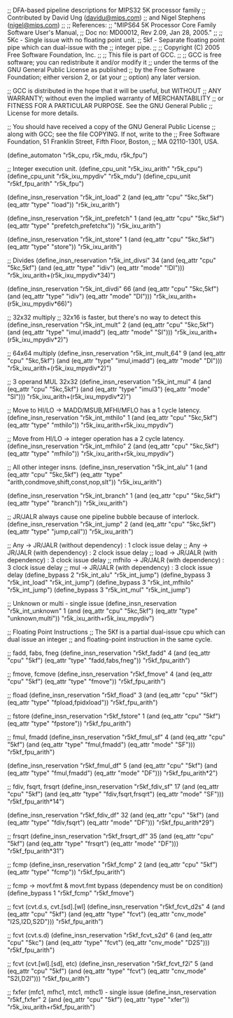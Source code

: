 ;; DFA-based pipeline descriptions for MIPS32 5K processor family
;; Contributed by David Ung (davidu@mips.com)
;;   and Nigel Stephens (nigel@mips.com)
;;
;; References:
;;   "MIPS64 5K Processor Core Family Software User's Manual,
;;     Doc no: MD00012, Rev 2.09, Jan 28, 2005."
;;
;; 5Kc - Single issue with no floating point unit.
;; 5kf - Separate floating point pipe which can dual-issue with the
;;       integer pipe.
;;
;; Copyright (C) 2005 Free Software Foundation, Inc.
;;
;; This file is part of GCC.
;;
;; GCC is free software; you can redistribute it and/or modify it
;; under the terms of the GNU General Public License as published
;; by the Free Software Foundation; either version 2, or (at your
;; option) any later version.

;; GCC is distributed in the hope that it will be useful, but WITHOUT
;; ANY WARRANTY; without even the implied warranty of MERCHANTABILITY
;; or FITNESS FOR A PARTICULAR PURPOSE.  See the GNU General Public
;; License for more details.

;; You should have received a copy of the GNU General Public License
;; along with GCC; see the file COPYING.  If not, write to the
;; Free Software Foundation, 51 Franklin Street, Fifth Floor, Boston,
;; MA 02110-1301, USA.

(define_automaton "r5k_cpu, r5k_mdu, r5k_fpu")

;; Integer execution unit.
(define_cpu_unit "r5k_ixu_arith"       "r5k_cpu")
(define_cpu_unit "r5k_ixu_mpydiv"      "r5k_mdu")
(define_cpu_unit "r5kf_fpu_arith"      "r5k_fpu")

(define_insn_reservation "r5k_int_load" 2
  (and (eq_attr "cpu" "5kc,5kf")
       (eq_attr "type" "load"))
  "r5k_ixu_arith")

(define_insn_reservation "r5k_int_prefetch" 1
  (and (eq_attr "cpu" "5kc,5kf")
       (eq_attr "type" "prefetch,prefetchx"))
  "r5k_ixu_arith")

(define_insn_reservation "r5k_int_store" 1
  (and (eq_attr "cpu" "5kc,5kf")
       (eq_attr "type" "store"))
  "r5k_ixu_arith")

;; Divides
(define_insn_reservation "r5k_int_divsi" 34
  (and (eq_attr "cpu" "5kc,5kf")
       (and (eq_attr "type" "idiv")
	    (eq_attr "mode" "!DI")))
 "r5k_ixu_arith+(r5k_ixu_mpydiv*34)")

(define_insn_reservation "r5k_int_divdi" 66
  (and (eq_attr "cpu" "5kc,5kf")
       (and (eq_attr "type" "idiv")
	    (eq_attr "mode" "DI")))
  "r5k_ixu_arith+(r5k_ixu_mpydiv*66)")

;; 32x32 multiply
;; 32x16 is faster, but there's no way to detect this
(define_insn_reservation "r5k_int_mult" 2
  (and (eq_attr "cpu" "5kc,5kf")
       (and (eq_attr "type" "imul,imadd")
	    (eq_attr "mode" "SI")))
  "r5k_ixu_arith+(r5k_ixu_mpydiv*2)")

;; 64x64 multiply
(define_insn_reservation "r5k_int_mult_64" 9
  (and (eq_attr "cpu" "5kc,5kf")
       (and (eq_attr "type" "imul,imadd")
	    (eq_attr "mode" "DI")))
  "r5k_ixu_arith+(r5k_ixu_mpydiv*2)")

;; 3 operand MUL 32x32
(define_insn_reservation "r5k_int_mul" 4
  (and (eq_attr "cpu" "5kc,5kf")
       (and (eq_attr "type" "imul3")
	    (eq_attr "mode" "SI")))
  "r5k_ixu_arith+(r5k_ixu_mpydiv*2)")

;; Move to HI/LO -> MADD/MSUB,MFHI/MFLO has a 1 cycle latency.
(define_insn_reservation "r5k_int_mthilo" 1
  (and (eq_attr "cpu" "5kc,5kf")
       (eq_attr "type" "mthilo"))
  "r5k_ixu_arith+r5k_ixu_mpydiv")

;; Move from HI/LO -> integer operation has a 2 cycle latency.
(define_insn_reservation "r5k_int_mfhilo" 2
  (and (eq_attr "cpu" "5kc,5kf")
       (eq_attr "type" "mfhilo"))
  "r5k_ixu_arith+r5k_ixu_mpydiv")

;; All other integer insns.
(define_insn_reservation "r5k_int_alu" 1
  (and (eq_attr "cpu" "5kc,5kf")
       (eq_attr "type" "arith,condmove,shift,const,nop,slt"))
  "r5k_ixu_arith")

(define_insn_reservation "r5k_int_branch" 1
  (and (eq_attr "cpu" "5kc,5kf")
       (eq_attr "type" "branch"))
  "r5k_ixu_arith")

;; JR/JALR always cause one pipeline bubble because of interlock.
(define_insn_reservation "r5k_int_jump" 2
  (and (eq_attr "cpu" "5kc,5kf")
       (eq_attr "type" "jump,call"))
  "r5k_ixu_arith")

;; Any    -> JR/JALR (without dependency) : 1 clock issue delay
;; Any    -> JR/JALR (with dependency)    : 2 clock issue delay
;; load   -> JR/JALR (with dependency)    : 3 clock issue delay
;; mfhilo -> JR/JALR (with dependency)    : 3 clock issue delay
;; mul    -> JR/JALR (with dependency)    : 3 clock issue delay
(define_bypass 2 "r5k_int_alu"    "r5k_int_jump")
(define_bypass 3 "r5k_int_load"   "r5k_int_jump")
(define_bypass 3 "r5k_int_mfhilo" "r5k_int_jump")
(define_bypass 3 "r5k_int_mul"    "r5k_int_jump")

;; Unknown or multi - single issue
(define_insn_reservation "r5k_int_unknown" 1
  (and (eq_attr "cpu" "5kc,5kf")
       (eq_attr "type" "unknown,multi"))
  "r5k_ixu_arith+r5k_ixu_mpydiv")


;; Floating Point Instructions
;; The 5Kf is a partial dual-issue cpu which can dual issue an integer
;; and floating-point instruction in the same cycle.

;; fadd, fabs, fneg
(define_insn_reservation "r5kf_fadd" 4
  (and (eq_attr "cpu" "5kf")
       (eq_attr "type" "fadd,fabs,fneg"))
  "r5kf_fpu_arith")

;; fmove, fcmove
(define_insn_reservation "r5kf_fmove" 4
  (and (eq_attr "cpu" "5kf")
       (eq_attr "type" "fmove"))
  "r5kf_fpu_arith")

;; fload
(define_insn_reservation "r5kf_fload" 3
  (and (eq_attr "cpu" "5kf")
       (eq_attr "type" "fpload,fpidxload"))
  "r5kf_fpu_arith")

;; fstore
(define_insn_reservation "r5kf_fstore" 1
  (and (eq_attr "cpu" "5kf")
       (eq_attr "type" "fpstore"))
  "r5kf_fpu_arith")

;; fmul, fmadd
(define_insn_reservation "r5kf_fmul_sf" 4
  (and (eq_attr "cpu" "5kf")
       (and (eq_attr "type" "fmul,fmadd")
	    (eq_attr "mode" "SF")))
  "r5kf_fpu_arith")

(define_insn_reservation "r5kf_fmul_df" 5
  (and (eq_attr "cpu" "5kf")
       (and (eq_attr "type" "fmul,fmadd")
	    (eq_attr "mode" "DF")))
  "r5kf_fpu_arith*2")

;; fdiv, fsqrt, frsqrt
(define_insn_reservation "r5kf_fdiv_sf" 17
  (and (eq_attr "cpu" "5kf")
       (and (eq_attr "type" "fdiv,fsqrt,frsqrt")
	    (eq_attr "mode" "SF")))
  "r5kf_fpu_arith*14")

(define_insn_reservation "r5kf_fdiv_df" 32
  (and (eq_attr "cpu" "5kf")
       (and (eq_attr "type" "fdiv,fsqrt")
	    (eq_attr "mode" "DF")))
  "r5kf_fpu_arith*29")

;; frsqrt
(define_insn_reservation "r5kf_frsqrt_df" 35
  (and (eq_attr "cpu" "5kf")
       (and (eq_attr "type" "frsqrt")
	    (eq_attr "mode" "DF")))
  "r5kf_fpu_arith*31")

;; fcmp
(define_insn_reservation "r5kf_fcmp" 2
  (and (eq_attr "cpu" "5kf")
       (eq_attr "type" "fcmp"))
  "r5kf_fpu_arith")

;; fcmp -> movf.fmt & movt.fmt bypass (dependency must be on condition)
(define_bypass 1 "r5kf_fcmp" "r5kf_fmove")

;; fcvt (cvt.d.s, cvt.[sd].[wl]
(define_insn_reservation "r5kf_fcvt_d2s" 4
  (and (eq_attr "cpu" "5kf")
       (and (eq_attr "type" "fcvt")
	    (eq_attr "cnv_mode" "I2S,I2D,S2D")))
  "r5kf_fpu_arith")

;; fcvt (cvt.s.d)
(define_insn_reservation "r5kf_fcvt_s2d" 6
  (and (eq_attr "cpu" "5kc")
       (and (eq_attr "type" "fcvt")
	    (eq_attr "cnv_mode" "D2S")))
  "r5kf_fpu_arith")

;; fcvt (cvt.[wl].[sd], etc)
(define_insn_reservation "r5kf_fcvt_f2i" 5
  (and (eq_attr "cpu" "5kf")
       (and (eq_attr "type" "fcvt")
	    (eq_attr "cnv_mode" "S2I,D2I")))
  "r5kf_fpu_arith")

;; fxfer (mfc1, mfhc1, mtc1, mthc1) - single issue
(define_insn_reservation "r5kf_fxfer" 2
  (and (eq_attr "cpu" "5kf")
       (eq_attr "type" "xfer"))
  "r5k_ixu_arith+r5kf_fpu_arith")
